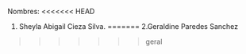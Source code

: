 Nombres:
<<<<<<< HEAD
1. Sheyla Abigail Cieza Silva.
=======
2.Geraldine Paredes Sanchez
>>>>>>> geral
